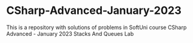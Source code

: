 # CSharp-Advanced-January-2023
This is a repository with solutions of problems in SoftUni course CSharp Advanced - January 2023
Stacks And Queues Lab

